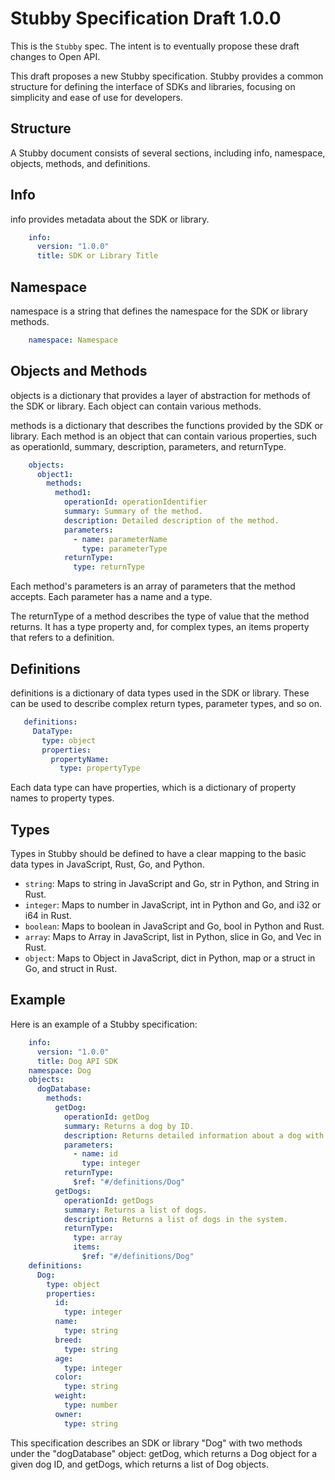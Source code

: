 Stubby Specification Draft 1.0.0
================================

This is the `Stubby` spec. The intent is to eventually propose these draft changes to Open API.

This draft proposes a new Stubby specification. Stubby provides a common structure for defining the interface of SDKs and libraries, focusing on simplicity and ease of use for developers.

Structure
---------

A Stubby document consists of several sections, including info, namespace, objects, methods, and definitions.

Info
----

info provides metadata about the SDK or library.

```yaml
    info:
      version: "1.0.0"
      title: SDK or Library Title
``` 

Namespace
---------

namespace is a string that defines the namespace for the SDK or library methods.

```yaml
    namespace: Namespace
```    

Objects and Methods
-------------------

objects is a dictionary that provides a layer of abstraction for methods of the SDK or library. Each object can contain various methods.

methods is a dictionary that describes the functions provided by the SDK or library. Each method is an object that can contain various properties, such as operationId, summary, description, parameters, and returnType.

```yaml
    objects:
      object1:
        methods:
          method1:
            operationId: operationIdentifier
            summary: Summary of the method.
            description: Detailed description of the method.
            parameters:
              - name: parameterName
                type: parameterType
            returnType:
              type: returnType
``` 

Each method's parameters is an array of parameters that the method accepts. Each parameter has a name and a type.

The returnType of a method describes the type of value that the method returns. It has a type property and, for complex types, an items property that refers to a definition.

Definitions
-----------

definitions is a dictionary of data types used in the SDK or library. These can be used to describe complex return types, parameter types, and so on.

 ```yaml   
    definitions:
      DataType:
        type: object
        properties:
          propertyName:
            type: propertyType
```    

Each data type can have properties, which is a dictionary of property names to property types.

Types
-----

Types in Stubby should be defined to have a clear mapping to the basic data types in JavaScript, Rust, Go, and Python.

*   `string`: Maps to string in JavaScript and Go, str in Python, and String in Rust.
*   `integer`: Maps to number in JavaScript, int in Python and Go, and i32 or i64 in Rust.
*   `boolean`: Maps to boolean in JavaScript and Go, bool in Python and Rust.
*   `array`: Maps to Array in JavaScript, list in Python, slice in Go, and Vec in Rust.
*   `object`: Maps to Object in JavaScript, dict in Python, map or a struct in Go, and struct in Rust.

Example
-------

Here is an example of a Stubby specification:

```yaml
    info:
      version: "1.0.0"
      title: Dog API SDK
    namespace: Dog
    objects:
      dogDatabase:
        methods:
          getDog:
            operationId: getDog
            summary: Returns a dog by ID.
            description: Returns detailed information about a dog with the given ID.
            parameters:
              - name: id
                type: integer
            returnType:
              $ref: "#/definitions/Dog"
          getDogs:
            operationId: getDogs
            summary: Returns a list of dogs.
            description: Returns a list of dogs in the system.
            returnType:
              type: array
              items:
                $ref: "#/definitions/Dog"
    definitions:
      Dog:
        type: object
        properties:
          id:
            type: integer
          name:
            type: string
          breed:
            type: string
          age:
            type: integer
          color:
            type: string
          weight:
            type: number
          owner:
            type: string
```

This specification describes an SDK or library "Dog" with two methods under the "dogDatabase" object: getDog, which returns a Dog object for a given dog ID, and getDogs, which returns a list of Dog objects.
